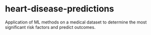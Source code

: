 # heart-disease-predictions
Application of ML methods on a medical dataset to determine the most significant risk factors and predict outcomes. 
